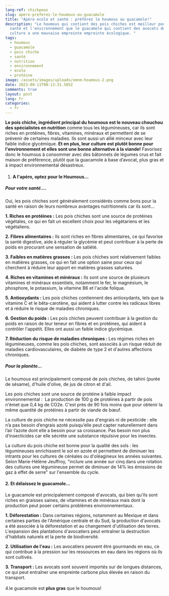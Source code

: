 ```yaml
---
lang-ref: chickpeas
slug: apero-preferez-le-houmous-au-guacamole
title: "Apéro ecolo et santé : préférez le houmous au guacamole!"
description: "Le houmous qui contient des pois chiches est meilleur pour la
  santé et l'environnement que le guacamole qui contient des avocats dont la
  culture a une mauvaise empreinte empreinte écologique. "
tags:
  - houmous
  - guacamole
  - pois chiche
  - santé
  - nutrition
  - environnement
  - ecolo
  - protéine
image: /assets/images/uploads/omnm-houmous-2.png
date: 2023-09-11T08:13:31.585Z
comments: true
layout: post
lang: fr
categories:
  - fr
---
```

**Le pois chiche, ingrédient principal du houmous est le nouveau chouchou des spécialistes en nutrition** comme tous les légumineuses, car ils sont riches en protéines, fibres, vitamines, minéraux et permettent de se prévenir de certaines maladies. Ils sont aussi un allié minceur avec leur faible indice glycémique. **Et en plus, leur culture est plutôt bonne pour l'environnement et elles sont une bonne alternative à la viande!** Favorisez donc le houmous à consommer avec des bâtonnets de légumes crus et fait maison de préférence, plutôt que la guacamole à base d’avocat, plus gras et à impact environnemental désastreux. 

1. #### A l'apéro, optez pour le Houmous…

##### Pour votre santé….

Oui, les pois chiches sont généralement considérés comme bons pour la santé en raison de leurs nombreux avantages nutritionnels car ils sont…

**1. Riches en protéines :** Les pois chiches sont une source de protéines végétales, ce qui en fait un excellent choix pour les végétariens et les végétaliens.

**2. Fibres alimentaires :** Ils sont riches en fibres alimentaires, ce qui favorise la santé digestive, aide à réguler la glycémie et peut contribuer à la perte de poids en procurant une sensation de satiété.

**3. Faibles en matières grasses :** Les pois chiches sont relativement faibles en matières grasses, ce qui en fait une option saine pour ceux qui cherchent à réduire leur apport en matières grasses saturées.

**4. Riches en vitamines et minéraux :** Ils sont une source de plusieurs vitamines et minéraux essentiels, notamment le fer, le magnésium, le phosphore, le potassium, la vitamine B6 et l'acide folique.

**5. Antioxydants :** Les pois chiches contiennent des antioxydants, tels que la vitamine C et le bêta-carotène, qui aident à lutter contre les radicaux libres et à réduire le risque de maladies chroniques.

**6. Gestion du poids :** Les pois chiches peuvent contribuer à la gestion du poids en raison de leur teneur en fibres et en protéines, qui aident à contrôler l'appétit. Elles ont aussi un faible indice glycémique. 

**7. Réduction du risque de maladies chroniques :** Les régimes riches en légumineuses, comme les pois chiches, sont associés à un risque réduit de maladies cardiovasculaires, de diabète de type 2 et d'autres affections chroniques.

##### Pour la planète...

Le houmous est principalement composé de pois chiches, de tahini (purée de sésame), d'huile d'olive, de jus de citron et d'ail.

Les pois chiches sont une source de protéine à faible impact environnemental :  La production de 100 g de protéines à partir de pois n'émet que 0,4 kg de CO2e. C'est près de 90 fois moins que pour obtenir la même quantité de protéines à partir de viande de bœuf.

La culture de pois chiche ne nécessite pas d'engrais ni de pesticide : elle n’a pas besoin d’engrais azoté puisqu’elle peut capter naturellement dans l’air l’azote dont elle a besoin pour sa croissance. Pas besoin non plus d’insecticides car elle sécrète une substance répulsive pour les insectes.

La culture du pois chiche est bonne pour la qualité des sols : les légumineuses enrichissent le sol en azote et permettent de diminuer les intrants pour les cultures de céréales ou d'oléagineux les années suivantes. Selon Marie-Hélène Jeuffroy, "inclure une année sur cinq dans une rotation des cultures une légumineuse permet de diminuer de 14% les émissions de gaz à effet de serre" sur l'ensemble du cycle.

#### 2. Et délaissez le guacamole…

Le guacamole est principalement composé d'avocats, qui bien qu’ils sont riches en graisses saines, de vitamines et de minéraux mais dont la production peut poser certains problèmes environnementaux.

**1. Déforestation :** Dans certaines régions, notamment au Mexique et dans certaines parties de l'Amérique centrale et du Sud, la production d'avocats a été associée à la déforestation et au changement d'utilisation des terres. L'expansion des plantations d'avocatiers peut entraîner la destruction d'habitats naturels et la perte de biodiversité.

**2. Utilisation de l'eau :** Les avocatiers peuvent être gourmands en eau, ce qui contribue à la pression sur les ressources en eau dans les régions où ils sont cultivés.

**3. Transport :** Les avocats sont souvent importés sur de longues distances, ce qui peut entraîner une empreinte carbone plus élevée en raison du transport.\
\
4.le guacamole est **plus gras** que le houmous!